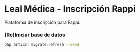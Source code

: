 # Leal Médica - Inscripción Rappi

Plataforma de inscripción para Rappi.

### (Re)Iniciar base de datos ###
```sh
php artisan migrate:refresh --seed
```